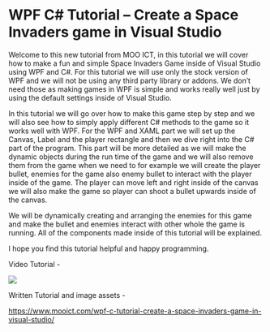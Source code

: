 # WPF C# Tutorial – Create a Space Invaders game in Visual Studio

Welcome to this new tutorial from MOO ICT, in this tutorial we will cover how to make a fun and simple Space Invaders Game inside of Visual Studio using WPF and C#. For this tutorial we will use only the stock version of WPF and we will not be using any third party library or addons. We don’t need those as making games in WPF is simple and works really well just by using the default settings inside of Visual Studio. 

In this tutorial we will go over how to make this game step by step and we will also see how to simply apply different C# methods to the game so it works well with WPF. For the WPF and XAML part we will set up the Canvas, Label and the player rectangle and then we dive right into the C# part of the program. This part will be more detailed as we will make the dynamic objects during the run time of the game and we will also remove them from the game when we need to for example we will create the player bullet, enemies for the game also enemy bullet to interact with the player inside of the game. The player can move left and right inside of the canvas we will also make the game so player can shoot a bullet upwards inside of the canvas. 

We will be dynamically creating and arranging the enemies for this game and make the bullet and enemies interact with other whole the game is running. All of the components made inside of this tutorial will be explained. 

I hope you find this tutorial helpful and happy programming.

Video Tutorial - 

[![](http://img.youtube.com/vi/7wokGTmY5yE/0.jpg)](http://www.youtube.com/watch?v=7wokGTmY5yE "MOO ICT space invaders game tutorial")

Written Tutorial and image assets - 

https://www.mooict.com/wpf-c-tutorial-create-a-space-invaders-game-in-visual-studio/

